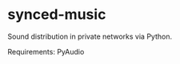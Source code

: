 synced-music
============

Sound distribution in private networks via Python.

Requirements:
PyAudio